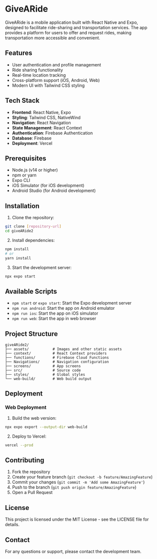 # GiveARide

GiveARide is a mobile application built with React Native and Expo, designed to facilitate ride-sharing and transportation services. The app provides a platform for users to offer and request rides, making transportation more accessible and convenient.

## Features

- User authentication and profile management
- Ride sharing functionality
- Real-time location tracking
- Cross-platform support (iOS, Android, Web)
- Modern UI with Tailwind CSS styling

## Tech Stack

- **Frontend**: React Native, Expo
- **Styling**: Tailwind CSS, NativeWind
- **Navigation**: React Navigation
- **State Management**: React Context
- **Authentication**: Firebase Authentication
- **Database**: Firebase
- **Deployment**: Vercel

## Prerequisites

- Node.js (v14 or higher)
- npm or yarn
- Expo CLI
- iOS Simulator (for iOS development)
- Android Studio (for Android development)

## Installation

1. Clone the repository:
```bash
git clone [repository-url]
cd giveARide2
```

2. Install dependencies:
```bash
npm install
# or
yarn install
```

3. Start the development server:
```bash
npx expo start
```

## Available Scripts

- `npm start` or `expo start`: Start the Expo development server
- `npm run android`: Start the app on Android emulator
- `npm run ios`: Start the app on iOS simulator
- `npm run web`: Start the app in web browser

## Project Structure

```
giveARide2/
├── assets/           # Images and other static assets
├── context/          # React Context providers
├── functions/        # Firebase Cloud Functions
├── Navigations/      # Navigation configuration
├── screens/          # App screens
├── src/              # Source code
├── styles/           # Global styles
└── web-build/        # Web build output
```

## Deployment

### Web Deployment

1. Build the web version:
```bash
npx expo export --output-dir web-build
```

2. Deploy to Vercel:
```bash
vercel --prod
```

## Contributing

1. Fork the repository
2. Create your feature branch (`git checkout -b feature/AmazingFeature`)
3. Commit your changes (`git commit -m 'Add some AmazingFeature'`)
4. Push to the branch (`git push origin feature/AmazingFeature`)
5. Open a Pull Request

## License

This project is licensed under the MIT License - see the LICENSE file for details.

## Contact

For any questions or support, please contact the development team.

